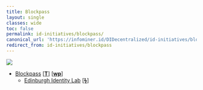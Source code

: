 ```yaml
---
title: Blockpass
layout: single
classes: wide
toc: false
permalink: id-initiatives/blockpass/
canonical_url: 'https://infominer.id/DIDecentralized/id-initiatives/blockpass/'
redirect_from: id-initiatives/blockpass
---
```


<img src="https://imgur.com/mMZ4E2rl.png" />

* [Blockpass](https://www.blockpass.org/) [[**T**](https://twitter.com/BlockpassOrg)] [[**wp**](https://www.blockpass.org/downloads/BlockpassWhitepaper.v1.3.3.pdf)]
  * [Edinburgh Identity Lab](https://identity-lab.blockpass.org/) [[**ϟ**](https://www.newsbtc.com/2018/09/28/worlds-first-blockchain-identity-lab-launched-today-in-edinburgh/)]

